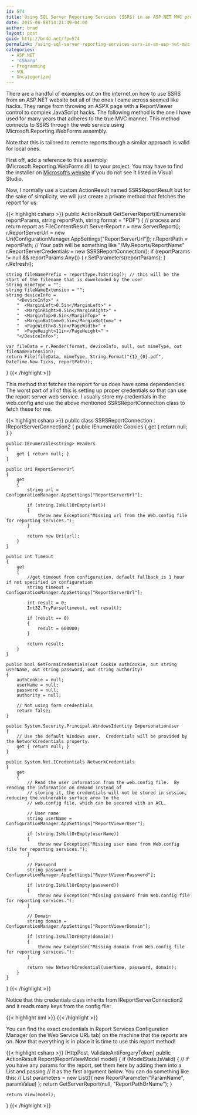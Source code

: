 ```yaml
---
id: 574
title: Using SQL Server Reporting Services (SSRS) in an ASP.NET MVC project
date: 2015-06-08T14:21:49-04:00
author: brad
layout: post
guid: http://br4d.net/?p=574
permalink: /using-sql-server-reporting-services-ssrs-in-an-asp-net-mvc-project/
categories:
  - ASP.NET
  - 'CSharp'
  - Programming
  - SQL
  - Uncategorized
---
```

There are a handful of examples out on the internet on how to use SSRS from an ASP.NET website but all of the ones I came across seemed like hacks. They range from throwing an ASPX page with a ReportViewer control to complex JavaScript hacks. The following method is the one I have used for many years that adheres to the true MVC manner. This method connects to SSRS through the web service using Microsoft.Reporting.WebForms assembly.

Note that this is tailored to remote reports though a similar approach is valid for local ones.

First off, add a reference to this assembly (Microsoft.Reporting.WebForms.dll) to your project. You may have to find the installer on [Microsoft’s website](http://www.microsoft.com/en-us/download/details.aspx?id=35747) if you do not see it listed in Visual Studio.

Now, I normally use a custom ActionResult named SSRSReportResult but for the sake of simplicity, we will just create a private method that fetches the report for us:

{{< highlight csharp >}}
public ActionResult GetServerReport(IEnumerable<ReportParameter> reportParams, string reportPath, string format = "PDF")
{
    // process and return report as FileContentResult
    ServerReport r = new ServerReport();
    r.ReportServerUrl = new Uri(ConfigurationManager.AppSettings["ReportServerUrl"]);
    r.ReportPath = reportPath; // Your path will be something like "/My.Reports/ReportName"
    r.ReportServerCredentials = new SSRSReportConnection();
    if (reportParams != null && reportParams.Any())
    {
        r.SetParameters(reportParams);
    }
    r.Refresh();

    string fileNamePrefix = reportType.ToString(); // this will be the start of the filename that is downloaded by the user
    string mimeType = "";
    string fileNameExtension = "";
    string deviceInfo =
        "<DeviceInfo>" +
        "  <MarginLeft>0.5in</MarginLeft>" +
        "  <MarginRight>0.5in</MarginRight>" +
        "  <MarginTop>0.5in</MarginTop>" +
        "  <MarginBottom>0.5in</MarginBottom>" +
        "  <PageWidth>8.5in</PageWidth>" +
        "  <PageHeight>11in</PageHeight>" +
        "</DeviceInfo>";

    var fileData = r.Render(format, deviceInfo, null, out mimeType, out fileNameExtension);
    return File(fileData, mimeType, String.Format("{1}_{0}.pdf", DateTime.Now.Ticks, reportPath));
}
{{< /highlight >}}

This method that fetches the report for us does have some dependencies. The worst part of all of this is setting up proper credentials so that can use the report server web service. I usually store my credentials in the web.config and use the above mentioned SSRSReportConnection class to fetch these for me.

{{< highlight csharp >}}
public class SSRSReportConnection : IReportServerConnection2
{
    public IEnumerable<Cookie> Cookies
    {
        get { return null; }
    }

    public IEnumerable<string> Headers
    {
        get { return null; }
    }

    public Uri ReportServerUrl
    {
        get
        {
            string url = ConfigurationManager.AppSettings["ReportServerUrl"];

            if (string.IsNullOrEmpty(url))
            {
                throw new Exception("Missing url from the Web.config file for reporting services.");
            }

            return new Uri(url);
        }
    }

    public int Timeout
    {
        get
        {
            //get timeout from configuration, default fallback is 1 hour if not specified in configuration
            string timeout = ConfigurationManager.AppSettings["ReportServerUrl"];

            int result = 0;
            Int32.TryParse(timeout, out result);

            if (result == 0)
            {
                result = 600000;
            }

            return result;
        }
    }

    public bool GetFormsCredentials(out Cookie authCookie, out string userName, out string password, out string authority)
    {
        authCookie = null;
        userName = null;
        password = null;
        authority = null;

        // Not using form credentials
        return false;
    }

    public System.Security.Principal.WindowsIdentity ImpersonationUser
    {
        // Use the default Windows user.  Credentials will be provided by the NetworkCredentials property.
        get { return null; }
    }

    public System.Net.ICredentials NetworkCredentials
    {
        get
        {
            // Read the user information from the web.config file.  By reading the information on demand instead of
            // storing it, the credentials will not be stored in session, reducing the vulnerable surface area to the
            // web.config file, which can be secured with an ACL.

            // User name
            string userName = ConfigurationManager.AppSettings["ReportViewerUser"];

            if (string.IsNullOrEmpty(userName))
            {
                throw new Exception("Missing user name from Web.config file for reporting services.");
            }

            // Password
            string password = ConfigurationManager.AppSettings["ReportViewerPassword"];

            if (string.IsNullOrEmpty(password))
            {
                throw new Exception("Missing password from Web.config file for reporting services.");
            }

            // Domain
            string domain = ConfigurationManager.AppSettings["ReportViewerDomain"];

            if (string.IsNullOrEmpty(domain))
            {
                throw new Exception("Missing domain from Web.config file for reporting services.");
            }

            return new NetworkCredential(userName, password, domain);
        }
    }
}
{{< /highlight >}}

Notice that this credentials class inherits from IReportServerConnection2 and it reads many keys from the config file:

{{< highlight xml >}}
<add key="ReportServerUrl" value="http://your-path/ReportServer" />
<add key="ReportViewerUser" value="YourUserName" />
<add key="ReportViewerPassword" value="YourPassword" />
<add key="ReportViewerDomain" value="YourDomainOrMachineName" />
{{< /highlight >}}

You can find the exact credentials in Report Services Configuration Manager (on the Web Service URL tab) on the machine that the reports are on. Now that everything is in place it is time to use this report method!

{{< highlight csharp >}}
[HttpPost, ValidateAntiForgeryToken]
public ActionResult Report(ReportViewModel model)
{
    if (ModelState.IsValid)
    {
        // if you have any params for the report, set them here by adding them into a List<ReportParamater> and passing
        // it as the first argument below. You can do something like this:
        // List<ReportParameter> parameters = new List<ReportParameter>(){ new ReportParameter("ParamName", paramValue) };
        return GetServerReport(null, "ReportPathOrName");
    }

    return View(model);
}
{{< /highlight >}}
